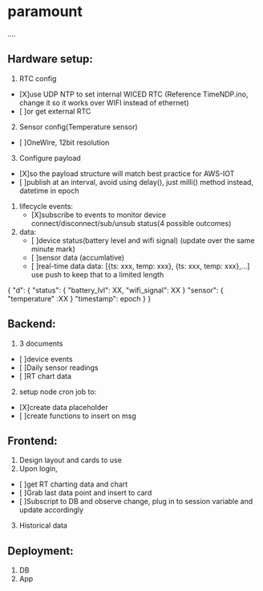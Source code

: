 # paramount
....
## Hardware setup:
1. RTC config
  - [X]use UDP NTP to set internal WICED RTC (Reference TimeNDP.ino, change it so it works over WIFI instead of ethernet)
  - [ ]or get external RTC
2. Sensor config(Temperature sensor)
  - [ ]OneWire, 12bit resolution
3. Configure payload
  - [X]so the payload structure will match best practice for AWS-IOT
  - [ ]publish at an interval, avoid using delay(), just milli() method instead, datetime in epoch
  
1. lifecycle events:
    - [X]subscribe to events to monitor device connect/disconnect/sub/unsub status(4 possible outcomes)
2. data:
    - [ ]device status(battery level and wifi signal) (update over the same minute mark)
    - [ ]sensor data (accumlative)
    - [ ]real-time data 
    data: [{ts: xxx, temp: xxx}, {ts: xxx, temp: xxx},...]
    use push to keep that to a limited length
    
  {
    "d": {
        "status": {
            "battery_lvl": XX,
            "wifi_signal": XX
        }
        "sensor": {
            "temperature" :XX
        }
        "timestamp": epoch
    }
}
  
## Backend:
1. 3 documents
  - [ ]device events
  - [ ]Daily sensor readings
  - [ ]RT chart data
2. setup node cron job to:
  - [X]create data placeholder
  - [ ]create functions to insert on msg

## Frontend:
1. Design layout and cards to use
2. Upon login, 
  - [ ]get RT charting data and chart
  - [ ]Grab last data point and insert to card
  - [ ]Subscript to DB and observe change, plug in to session variable and update accordingly
3. Historical data

## Deployment:
1. DB
2. App
